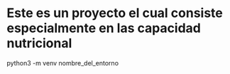 # Este es un proyecto el cual consiste especialmente en las capacidad nutricional

python3 -m venv nombre_del_entorno


# 